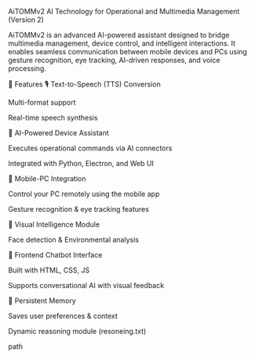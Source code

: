 AiTOMMv2
AI Technology for Operational and Multimedia Management (Version 2)

AiTOMMv2 is an advanced AI-powered assistant designed to bridge multimedia management, device control, and intelligent interactions. 
It enables seamless communication between mobile devices and PCs using gesture recognition, eye tracking, AI-driven responses, and voice processing.

🚀 Features
🎙️ Text-to-Speech (TTS) Conversion

Multi-format support

Real-time speech synthesis

🤖 AI-Powered Device Assistant

Executes operational commands via AI connectors

Integrated with Python, Electron, and Web UI

📱 Mobile-PC Integration

Control your PC remotely using the mobile app

Gesture recognition & eye tracking features

🧠 Visual Intelligence Module

Face detection & Environmental analysis

💬 Frontend Chatbot Interface

Built with HTML, CSS, JS

Supports conversational AI with visual feedback

🔔 Persistent Memory

Saves user preferences & context

Dynamic reasoning module (resoneing.txt)

path

